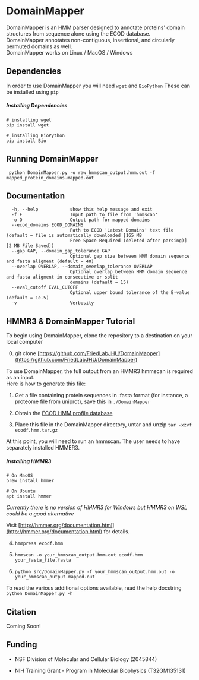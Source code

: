 # DomainMapper
DomainMapper is an HMM parser designed to annotate proteins' domain structures from sequence alone using the ECOD database.  
DomainMapper annotates non-contiguous, insertional, and circularly permuted domains as well.  
DomainMapper works on Linux / MacOS / Windows  

## Dependencies

In order to use DomainMapper you will need ```wget``` and  ```BioPython```
These can be installed using ```pip```

##### Installing Dependencies
```
# installing wget
pip install wget

# installing BioPython
pip install Bio
```

## Running DomainMapper

``` python DomainMapper.py -o raw_hmmscan_output.hmm.out -f mapped_protein_domains.mapped.out```

## Documentation

```
  -h, --help            show this help message and exit
  -f F                  Input path to file from 'hmmscan'
  -o O                  Output path for mapped domains
  --ecod_domains ECOD_DOMAINS
                        Path to ECOD 'Latest Domains' text file (default = file is automatically downloaded [165 MB
                        Free Space Required (deleted after parsing)] [2 MB File Saved])
  --gap GAP, --domain_gap_tolerance GAP
                        Optional gap size between HMM domain sequence and fasta aligment (default = 40)
  --overlap OVERLAP, --domain_overlap_tolerance OVERLAP
                        Optional overlap between HMM domain sequence and fasta aligment in consecutive or split
                        domains (default = 15)
  --eval_cutoff EVAL_CUTOFF
                        Optional upper bound tolerance of the E-value (default = 1e-5)
  -v                    Verbosity
```

## HMMR3 & DomainMapper Tutorial

To begin using DomainMapper, clone the repository to a destination on your local computer

0) git clone [https://github.com/FriedLabJHU/DomainMapper](https://github.com/FriedLabJHU/DomainMapper)

To use DomainMapper, the full output from an HMMR3 hmmscan is required as an input.  
Here is how to generate this file:

1) Get a file containing protein sequences in .fasta format (for instance, a proteome file from uniprot), save this in ```./DomainMapper```

2) Obtain the [ECOD HMM profile database](http://prodata.swmed.edu/ecod/distributions/ecodf.hmm.tar.gz)

3) Place this file in the DomainMapper directory, untar and unzip ```tar -xzvf ecodf.hmm.tar.gz```

At this point, you will need to run an hmmscan.  The user needs to have separately installed HMMER3.

##### Installing HMMR3
```
# On MacOS
brew install hmmer

# On Ubuntu
apt install hmmer
```
*Currently there is no version of HMMR3 for Windows but HMMR3 on WSL could be a good alternative*

Visit [http://hmmer.org/documentation.html](http://hmmer.org/documentation.html) for details.

4) ```hmmpress ecodf.hmm```

5) ```hmmscan -o your_hmmscan_output.hmm.out ecodf.hmm your_fasta_file.fasta```

6) ```python src/DomainMapper.py -f your_hmmscan_output.hmm.out -o your_hmmscan_output.mapped.out```

To read the various additional options available, read the help docstring
```python DomainMapper.py -h```

## Citation

Coming Soon!

## Funding

* NSF Division of Molecular and Cellular Biology (2045844)

* NIH Training Grant - Program in Molecular Biophysics (T32GM135131)
